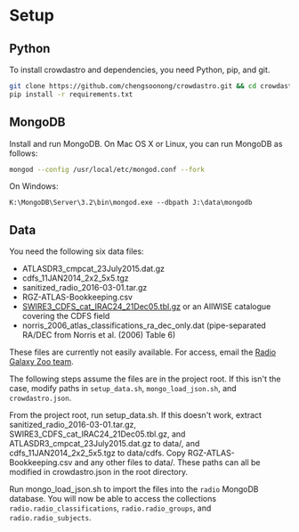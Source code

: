 # Setup

## Python

To install crowdastro and dependencies, you need Python, pip, and git.

```bash
git clone https://github.com/chengsoonong/crowdastro.git && cd crowdastro
pip install -r requirements.txt
```

## MongoDB

Install and run MongoDB. On Mac OS X or Linux, you can run MongoDB as follows:

```bash
mongod --config /usr/local/etc/mongod.conf --fork
```

On Windows:
```batch
K:\MongoDB\Server\3.2\bin\mongod.exe --dbpath J:\data\mongodb
```

## Data

You need the following six data files:

- ATLASDR3_cmpcat_23July2015.dat.gz
- cdfs_11JAN2014_2x2_5x5.tgz
- sanitized_radio_2016-03-01.tar.gz
- RGZ-ATLAS-Bookkeeping.csv
- [SWIRE3_CDFS_cat_IRAC24_21Dec05.tbl.gz](http://swire.ipac.caltech.edu/swire/astronomers/data/SWIRE3_CDFS_cat_IRAC24_21Dec05.tbl.gz) or an AllWISE catalogue covering the CDFS field
- norris_2006_atlas_classifications_ra_dec_only.dat (pipe-separated RA/DEC from Norris et al. (2006) Table 6)

These files are currently not easily available. For access, email the [Radio Galaxy Zoo team](https://github.com/zooniverse/Radio-Galaxy-Zoo).

The following steps assume the files are in the project root. If this isn't the case, modify paths in `setup_data.sh`, `mongo_load_json.sh`, and `crowdastro.json`.

From the project root, run setup_data.sh. If this doesn't work, extract sanitized_radio_2016-03-01.tar.gz, SWIRE3_CDFS_cat_IRAC24_21Dec05.tbl.gz, and ATLASDR3_cmpcat_23July2015.dat.gz to data/, and cdfs_11JAN2014_2x2_5x5.tgz to data/cdfs. Copy RGZ-ATLAS-Bookkeeping.csv and any other files to data/. These paths can all be modified in crowdastro.json in the root directory.

Run mongo_load_json.sh to import the files into the `radio` MongoDB database. You will now be able to access the collections `radio.radio_classifications`, `radio.radio_groups`, and `radio.radio_subjects`.
